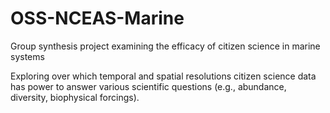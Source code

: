 OSS-NCEAS-Marine
================
Group synthesis project examining the efficacy of citizen science in marine systems

Exploring over which temporal and spatial resolutions citizen science data has power to answer various scientific questions (e.g., abundance, diversity, biophysical forcings).
